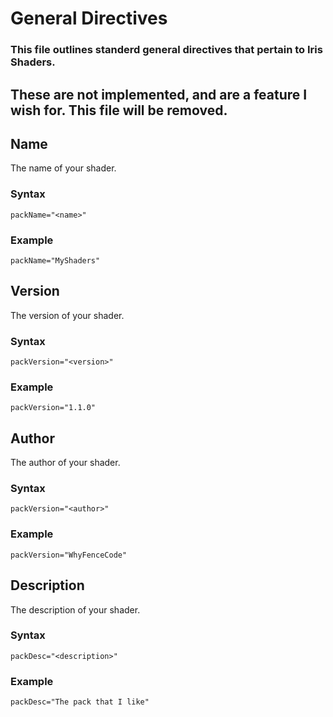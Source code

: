 # General Directives
### This file outlines standerd general directives that pertain to Iris Shaders.
## These are not implemented, and are a feature I wish for. This file will be removed.

## Name
The name of your shader.
### Syntax
```
packName="<name>"
```
### Example
```
packName="MyShaders"
```

## Version
The version of your shader.
### Syntax
```
packVersion="<version>"
```
### Example
```
packVersion="1.1.0"
```

## Author
The author of your shader.
### Syntax
```
packVersion="<author>"
```
### Example
```
packVersion="WhyFenceCode"
```

## Description
The description of your shader.
### Syntax
```
packDesc="<description>"
```
### Example
```
packDesc="The pack that I like"
```